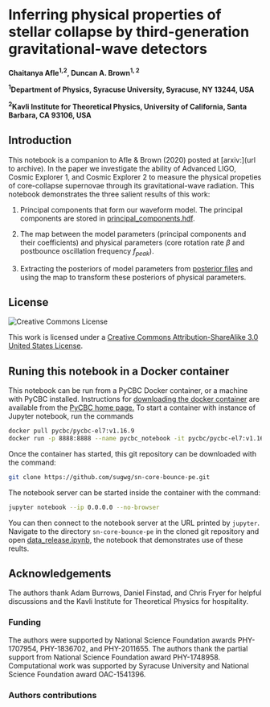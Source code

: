 # Inferring physical properties of stellar collapse by third-generation gravitational-wave detectors

**Chaitanya Afle<sup>1,2</sup>, Duncan A. Brown<sup>1, 2</sup>**

**<sup>1</sup>Department of Physics, Syracuse University, Syracuse, NY 13244, USA**

**<sup>2</sup>Kavli Institute for Theoretical Physics, University of California, Santa Barbara, CA 93106, USA**

## Introduction

This notebook is a companion to Afle & Brown (2020) posted at [arxiv:](url to archive). In the paper we investigate the ability of Advanced LIGO, Cosmic Explorer 1, and Cosmic Explorer 2 to measure the physical propeties of core-collapse supernovae through its gravitational-wave radiation. This notebook demonstrates the three salient results of this work:

1. Principal components that form our waveform model. The principal components are stored in [principal_components.hdf](https://github.com/sugwg/sn-core-bounce-pe/blob/master/principal_components_files/principal_components.hdf).

2. The map between the model parameters (principal components and their coefficients) and physical parameters (core rotation rate $\beta$ and postbounce oscillation frequency $f_{peak}$).

3. Extracting the posteriors of model parameters from [posterior files](https://github.com/sugwg/sn-core-bounce-pe/tree/master/posterior_files) and using the map to transform these posteriors of physical parameters. 

## License

![Creative Commons License](https://i.creativecommons.org/l/by-sa/3.0/us/88x31.png "Creative Commons License")

This work is licensed under a [Creative Commons Attribution-ShareAlike 3.0 United States License](http://creativecommons.org/licenses/by-sa/3.0/us/).


## Runing this notebook in a Docker container

This notebook can be run from a PyCBC Docker container, or a machine with PyCBC installed. Instructions for [downloading the docker container](http://gwastro.github.io/pycbc/latest/html/docker.html) are available from the [PyCBC home page.](https://pycbc.org/) To start a container with instance of Jupyter notebook, run the commands
```sh
docker pull pycbc/pycbc-el7:v1.16.9
docker run -p 8888:8888 --name pycbc_notebook -it pycbc/pycbc-el7:v1.16.9 /bin/bash -l
```
Once the container has started, this git repository can be downloaded with the command:
```sh
git clone https://github.com/sugwg/sn-core-bounce-pe.git
```
The notebook server can be started inside the container with the command:
```sh
jupyter notebook --ip 0.0.0.0 --no-browser
```
You can then connect to the notebook server at the URL printed by ``jupyter``. Navigate to the directory `sn-core-bounce-pe` in the cloned git repository and open [data_release.ipynb](https://github.com/sugwg/sn-core-bounce-pe/blob/master/data_release.ipynb), the notebook that demonstrates use of these reults.

## Acknowledgements
The authors thank Adam Burrows, Daniel Finstad, and Chris Fryer for helpful discussions and the Kavli Institute for Theoretical Physics for hospitality.

### Funding

The authors were supported by National Science Foundation awards PHY-1707954, PHY-1836702, and PHY-2011655. The authors thank the partial support from National Science Foundation award PHY-1748958. Computational work was supported by Syracuse University and National Science Foundation award OAC-1541396.

### Authors contributions